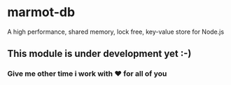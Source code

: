 # marmot-db

A high performance, shared memory, lock free, key-value store for Node.js

## This module is under development yet :-)

### Give me other time i work with :heart: for all of you
